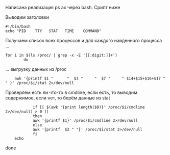 Написана реализация ps ax через bash. Срипт ниже

Выводим заголовки

	#!/bin/bash 
	echo "PID    TTY   STAT   TIME    COMMAND" 

Получаем список всех процессов и для каждого найденного процесса ...

	for i in $(ls /proc/ | grep -x -E '[[:digit:]]+')
        	do

... выгрузку данных из /proc

        awk '{printf $1 "      "  $3 "     "  $7 "     " $14+$15+$16+$17 "    " }' /proc/$i/stat 2>/dev/null

Проверяем есть ли что-то в cmdline, если есть, то выводим содержимое, если нет, то берём данные из stat

                if [[ $(awk '{print length($0)}' /proc/$i/cmdline 2>/dev/null) > 0 ]]
                then
                awk '{printf $1}' /proc/$i/cmdline 2>/dev/null
                else
                awk '{printf  $2 " "}' /proc/$i/stat 2>/dev/null
                fi
        echo 
done
